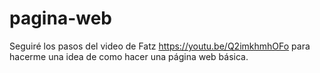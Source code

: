 # pagina-web
Seguiré los pasos del video de Fatz https://youtu.be/Q2imkhmhOFo para hacerme una idea de como hacer una página web básica.
